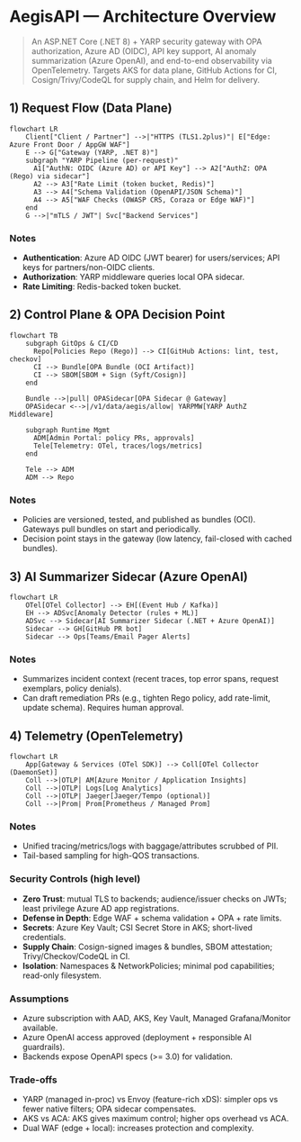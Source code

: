 # AegisAPI — Architecture Overview

> An ASP.NET Core (.NET 8) + YARP security gateway with OPA authorization, Azure AD (OIDC), API key support, AI anomaly summarization (Azure OpenAI), and end-to-end observability via OpenTelemetry. Targets AKS for data plane, GitHub Actions for CI, Cosign/Trivy/CodeQL for supply chain, and Helm for delivery.

## 1) Request Flow (Data Plane)

```mermaid
flowchart LR
    Client["Client / Partner"] -->|"HTTPS (TLS1.2plus)"| E["Edge: Azure Front Door / AppGW WAF"]
    E --> G["Gateway (YARP, .NET 8)"]
    subgraph "YARP Pipeline (per-request)"
      A1["AuthN: OIDC (Azure AD) or API Key"] --> A2["AuthZ: OPA (Rego) via sidecar"]
      A2 --> A3["Rate Limit (token bucket, Redis)"]
      A3 --> A4["Schema Validation (OpenAPI/JSON Schema)"]
      A4 --> A5["WAF Checks (OWASP CRS, Coraza or Edge WAF)"]
    end
    G -->|"mTLS / JWT"| Svc["Backend Services"]
```

### Notes

- **Authentication**: Azure AD OIDC (JWT bearer) for users/services; API keys for partners/non-OIDC clients.  
- **Authorization**: YARP middleware queries local OPA sidecar.  
- **Rate Limiting**: Redis-backed token bucket.  

## 2) Control Plane & OPA Decision Point

```mermaid
flowchart TB
    subgraph GitOps & CI/CD
      Repo[Policies Repo (Rego)] --> CI[GitHub Actions: lint, test, checkov]
      CI --> Bundle[OPA Bundle (OCI Artifact)]
      CI --> SBOM[SBOM + Sign (Syft/Cosign)]
    end

    Bundle -->|pull| OPASidecar[OPA Sidecar @ Gateway]
    OPASidecar <-->|/v1/data/aegis/allow| YARPMW[YARP AuthZ Middleware]

    subgraph Runtime Mgmt
      ADM[Admin Portal: policy PRs, approvals]
      Tele[Telemetry: OTel, traces/logs/metrics]
    end

    Tele --> ADM
    ADM --> Repo
```

### Notes

- Policies are versioned, tested, and published as bundles (OCI). Gateways pull bundles on start and periodically. 
- Decision point stays in the gateway (low latency, fail-closed with cached bundles). 

## 3) AI Summarizer Sidecar (Azure OpenAI)

```mermaid
flowchart LR
    OTel[OTel Collector] --> EH[(Event Hub / Kafka)]
    EH --> ADSvc[Anomaly Detector (rules + ML)]
    ADSvc --> Sidecar[AI Summarizer Sidecar (.NET + Azure OpenAI)]
    Sidecar --> GH[GitHub PR bot]
    Sidecar --> Ops[Teams/Email Pager Alerts]
```

### Notes

- Summarizes incident context (recent traces, top error spans, request exemplars, policy denials).
- Can draft remediation PRs (e.g., tighten Rego policy, add rate-limit, update schema). Requires human approval.

## 4) Telemetry (OpenTelemetry)

```mermaid
flowchart LR
    App[Gateway & Services (OTel SDK)] --> Coll[OTel Collector (DaemonSet)]
    Coll -->|OTLP| AM[Azure Monitor / Application Insights]
    Coll -->|OTLP| Logs[Log Analytics]
    Coll -->|OTLP| Jaeger[Jaeger/Tempo (optional)]
    Coll -->|Prom| Prom[Prometheus / Managed Prom]
```

### Notes

- Unified tracing/metrics/logs with baggage/attributes scrubbed of PII.
- Tail-based sampling for high-QOS transactions.

### Security Controls (high level)

- **Zero Trust**: mutual TLS to backends; audience/issuer checks on JWTs; least privilege Azure AD app registrations.
- **Defense in Depth**: Edge WAF + schema validation + OPA + rate limits.
- **Secrets**: Azure Key Vault; CSI Secret Store in AKS; short-lived credentials.
- **Supply Chain**: Cosign-signed images & bundles, SBOM attestation; Trivy/Checkov/CodeQL in CI.
- **Isolation**: Namespaces & NetworkPolicies; minimal pod capabilities; read-only filesystem.

### Assumptions

- Azure subscription with AAD, AKS, Key Vault, Managed Grafana/Monitor available.
- Azure OpenAI access approved (deployment + responsible AI guardrails).
- Backends expose OpenAPI specs (>= 3.0) for validation.

### Trade-offs

- YARP (managed in-proc) vs Envoy (feature-rich xDS): simpler ops vs fewer native filters; OPA sidecar compensates.
- AKS vs ACA: AKS gives maximum control; higher ops overhead vs ACA.
- Dual WAF (edge + local): increases protection and complexity.
